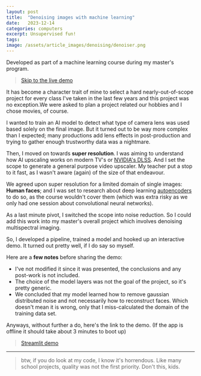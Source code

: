 ```yaml
---
layout: post
title:  "Denoising images with machine learning"
date:   2023-12-14
categories: computers
excerpt: Unsupervised fun!
tags:
image: /assets/article_images/denoising/denoiser.png
---
```


Developed as part of a machine learning course during my master's program.


>[Skip to the live demo](https://fer-lr-mscs-ml.streamlit.app/?ref=fernando.ghost.io)

It has become a character trait of mine to select a hard nearly-out-of-scope 
project for every class I've taken in the last few years and this project was 
no exception.We were asked to plan a project related our hobbies and I chose
 movies, of course.

I wanted to train an AI model to detect what type of camera lens was used based 
solely on the final image. But it turned out to be way more complex than I 
expected; many productions add lens effects in post-production and trying to 
gather enough trustworthy data was a nightmare.

Then, I moved on towards **super resolution**. I was aiming to understand how 
AI upscaling works on modern TV's or [NVIDIA's DLSS](https://en.wikipedia.org/wiki/Deep_learning_super_sampling?ref=fernando.ghost.io). 
And I set the scope to generate a general purpose video upscaler. My teacher 
put a stop to it fast, as I wasn't aware (again) of the size of that endeavour.

We agreed upon super resolution for a limited domain of single images: 
**Human faces**; and I was set to research about deep learning 
[autoencoders](https://en.wikipedia.org/wiki/Autoencoder?ref=fernando.ghost.io#:~:text=An%20autoencoder%20is%20a%20type,data%20from%20the%20encoded%20representation) 
to do so, as the course wouldn't cover them (which was extra risky as we only 
had one session about convolutional neural networks).

As a last minute pivot, I switched the scope into noise reduction. So I could 
add this work into my master's overall project which involves denoising 
multispectral imaging.

So, I developed a pipeline, trained a model and hooked up an interactive demo. 
It turned out pretty well, if I do say so myself.

Here are a **few notes** before sharing the demo:

- I've not modified it since it was presented, the conclusions and any post-work is not included.
- The choice of the model layers was not the goal of the project, so it's pretty generic.
- We concluded that my model learned how to remove gaussian distributed noise and not necessarily how to reconstruct faces.
Which doesn't mean it is wrong, only that I miss-calculated the domain of the training data set.

Anyways, without further a do, here's the link to the demo. 
(If the app is offline it should take about 3 minutes to boot up)

>[Streamlit demo](https://fer-lr-mscs-ml.streamlit.app/?ref=fernando.ghost.io)

---

>btw, if you do look at my code, I know it's horrendous. Like many school 
projects, quality was not the first priority. Don't  this, kids.
